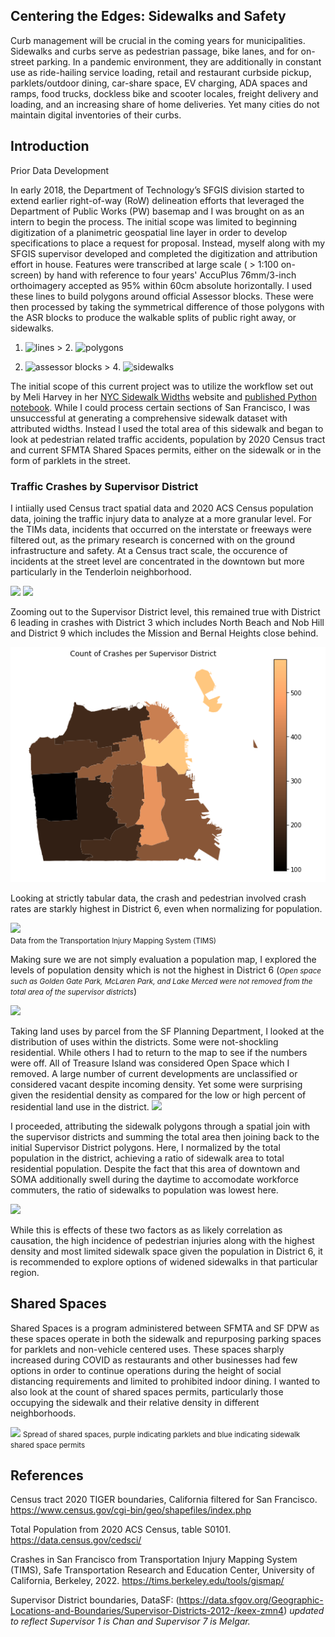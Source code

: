 ## Centering the Edges: Sidewalks and Safety

Curb management will be crucial in the coming years for municipalities. Sidewalks and curbs serve as pedestrian passage, bike lanes, and for on-street parking. In a pandemic environment, they are additionally in constant use as ride-hailing service loading, retail and restaurant curbside pickup, parklets/outdoor dining, car-share space, EV charging, ADA spaces and ramps, food trucks, dockless bike and scooter locales, freight delivery and loading, and an increasing share of home deliveries. 
Yet many cities do not maintain digital inventories of their curbs.

## Introduction
Prior Data Development

In early 2018, the Department of Technology’s SFGIS division started to extend earlier right-of-way (RoW) delineation efforts that leveraged the Department of Public Works (PW) basemap and I was brought on as an intern to begin the process. The initial scope was limited to beginning digitization of a planimetric geospatial line layer in order to develop specifications to place a request for proposal. Instead, myself along with my SFGIS supervisor developed and completed the digitization and attribution effort in house.
Features were transcribed at large scale ( > 1:100 on-screen) by hand with reference to four years' AccuPlus 76mm/3-inch orthoimagery accepted as 95% within 60cm absolute horizontally. I used these lines to build polygons around official Assessor blocks. These were then processed by taking the symmetrical difference of those polygons with the ASR blocks to produce the walkable splits of public right away, or sidewalks. 

1. <img src="https://live.staticflickr.com/65535/52063762845_8b3f358601_c.jpg" height='183' width='240' alt="lines" /> > 2. <img src="https://live.staticflickr.com/65535/52063762830_0fa600cd6e_c.jpg" height='183' width='240' alt="polygons" />
  
3. <img src="https://live.staticflickr.com/65535/52063274916_541e55c27b_c.jpg"  height='183' width='240' alt="assessor blocks" /> > 4. <img src="https://live.staticflickr.com/65535/52063290543_605960f14d_c.jpg" height='183' width='240' alt="sidewalks" />

The initial scope of this current project was to utilize the workflow set out by Meli Harvey in her <a href="https://www.sidewalkwidths.nyc/#16.13/40.722933/-73.956565" target="_blank"> NYC Sidewalk Widths</a> website and <a href="https://github.com/meliharvey/sidewalkwidths-nyc" target="_blank">published Python notebook</a>. While I could process certain sections of San Francisco, I was unsuccessful at generating a comprehensive sidewalk dataset with attributed widths.
Instead I used the total area of this sidewalk and began to look at pedestrian related traffic accidents, population by 2020 Census tract and current SFMTA Shared Spaces permits, either on the sidewalk or in the form of parklets in the street.

### Traffic Crashes by Supervisor District

I intiially used Census tract spatial data and 2020 ACS Census population data, joining the traffic injury data to analyze at a more granular level. For the TIMs data, incidents that occurred on the interstate or freeways were filtered out, as the primary research is concerned with on the ground infrastructure and safety. At a Census tract scale, the occurence of incidents at the street level are concentrated in the downtown but more particularly in the Tenderloin neighborhood.

<img src="https://live.staticflickr.com/65535/52063504524_6f54a39501_c.jpg">

<img src="https://live.staticflickr.com/65535/52062224527_228e4a2b51.jpg">

Zooming out to the Supervisor District level, this remained true with District 6 leading in crashes with District 3 which includes North Beach and Nob Hill and District 9 which includes the Mission and Bernal Heights close behind.

<img src = "https://github.com/ckpeck/ckpeck.github.io/blob/main/crashesbysupdist.png">

Looking at strictly tabular data, the crash and pedestrian involved crash rates are starkly highest in District 6, even when normalizing for population.

<a href="https://live.staticflickr.com/65535/52063495409_d2b2ae9498_c.jpg"></a>
<img src = "https://live.staticflickr.com/65535/52063753605_25f8298608_c.jpg">
<br><small>Data from the Transportation Injury Mapping System (TIMS) </small>

Making sure we are not simply evaluation a population map, I explored the levels of population density which is not the highest in District 6 (<small><i>Open space such as Golden Gate Park, McLaren Park, and Lake Merced were not removed from the total area of the supervisor districts</i></small>)

<img src = "https://live.staticflickr.com/65535/52063495434_f11ecaaa54.jpg">

Taking land uses by parcel from the SF Planning Department, I looked at the distribution of uses within the districts. Some were not-shockling residential. While others I had to return to the map to see if the numbers were off. All of Treasure Island was considered Open Space which I removed. A large number of current developments are unclassified or considered vacant despite incoming density. Yet some were surprising given the residential density as compared for the low or high percent of residential land use in the district.
<img src = "https://live.staticflickr.com/65535/52062224532_4781075fa3_c.jpg">

I proceeded, attributing the sidewalk polygons through a spatial join with the supervisor districts and summing the total area then joining back to the initial Supervisor District polygons. Here, I normalized by the total population in the district, achieving a ratio of sidewalk area to total residential population. Despite the fact that this area of downtown and SOMA additionally swell during the daytime to accomodate workforce commuters, the ratio of sidewalks to population was lowest here.

<img src = "https://live.staticflickr.com/65535/52063753630_8f8c10f304.jpg">

While this is effects of these two factors as as likely correlation as causation, the high incidence of pedestrian injuries along with the highest density and most limited sidewalk space given the population in District 6, it is recommended to explore options of widened sidewalks in that particular region. 

## Shared Spaces
Shared Spaces is a program administered between SFMTA and SF DPW as these spaces operate in both the sidewalk and repurposing parking spaces for parklets and non-vehicle centered uses. These spaces sharply increased during COVID as restaurants and other businesses had few options in order to continue operations during the height of social distancing requirements and limited to prohibited indoor dining. I wanted to also look at the count of shared spaces permits, particularly those occupying the sidewalk and their relative density in different neighborhoods. 

<img src = "https://live.staticflickr.com/65535/52063290548_e8abc85cd2_c.jpg">
<small>Spread of shared spaces, purple indicating parklets and blue indicating sidewalk shared space permits</small>


## References
Census tract 2020 TIGER boundaries, California filtered for San Francisco. https://www.census.gov/cgi-bin/geo/shapefiles/index.php 

Total Population from 2020 ACS Census, table S0101. https://data.census.gov/cedsci/

Crashes in San Francisco from Transportation Injury Mapping System (TIMS), Safe Transportation Research and Education Center, University of California, Berkeley, 2022.  https://tims.berkeley.edu/tools/gismap/

Supervisor District boundaries, DataSF: (https://data.sfgov.org/Geographic-Locations-and-Boundaries/Supervisor-Districts-2012-/keex-zmn4) <i>updated to reflect Supervisor 1 is Chan and Supervisor 7 is Melgar.</i>
